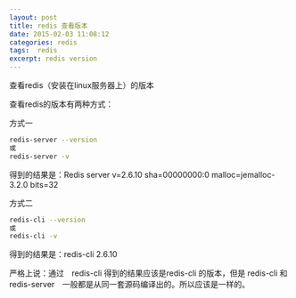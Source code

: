 ```yaml
---
layout: post
title: redis 查看版本
date: 2015-02-03 11:08:12
categories: redis
tags:  redis
excerpt: redis version
---
```


查看redis（安装在linux服务器上）的版本

查看redis的版本有两种方式：

方式一

```sh 
redis-server --version 
或 
redis-server -v 
```

得到的结果是：Redis server v=2.6.10 sha=00000000:0 malloc=jemalloc-3.2.0 bits=32

方式二

```sh
redis-cli --version 
或
redis-cli -v
```

得到的结果是：redis-cli 2.6.10

严格上说：通过　redis-cli 得到的结果应该是redis-cli 的版本，但是 redis-cli 和redis-server　一般都是从同一套源码编译出的。所以应该是一样的。

